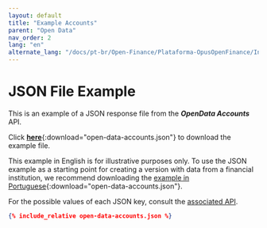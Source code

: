 ```yaml
---
layout: default
title: "Example Accounts"
parent: "Open Data"
nav_order: 2
lang: "en"
alternate_lang: "/docs/pt-br/Open-Finance/Plataforma-OpusOpenFinance/Integração/apis-dados-abertos/DadosAbertos-Accounts/"
---
```


# JSON File Example

This is an example of a JSON response file from the ***OpenData Accounts*** API.

Click [**here**](open-data-accounts.json){:download="open-data-accounts.json"} to download the example file.

This example in English is for illustrative purposes only. To use the JSON example as a starting point for creating a version with data from a financial institution, we recommend downloading the [example in Portuguese](../../../../pt-br/Open-Finance/Plataforma-OpusOpenFinance/apis-dados-abertos/open-data-accounts.json){:download="open-data-accounts.json"}.

For the possible values of each JSON key, consult the [associated API][Link-API].

```json
{% include_relative open-data-accounts.json %}
```

[Link-API]: ../../../../swagger-ui/index.html?api=en-open-data-accounts
